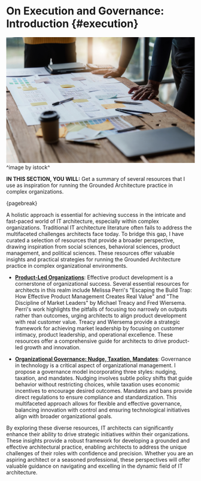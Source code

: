 

# On Execution and Governance: Introduction {#execution}

![](assets/images/iStock-1444086274.jpg)
^image by istock^

**IN THIS SECTION, YOU WILL:**  Get a summary of several resources that I use as inspiration for running the Grounded Architecture practice in complex organizations.

{pagebreak}

A holistic approach is essential for achieving success in the intricate and fast-paced world of IT architecture, especially within complex organizations. Traditional IT architecture literature often fails to address the multifaceted challenges architects face today. To bridge this gap, I have curated a selection of resources that provide a broader perspective, drawing inspiration from social sciences, behavioral sciences, product management, and political sciences. These resources offer valuable insights and practical strategies for running the Grounded Architecture practice in complex organizational environments.

* **[Product-Led Organizations](#product)**: Effective product development is a cornerstone of organizational success. Several essential resources for architects in this realm include Melissa Perri's "Escaping the Build Trap: How Effective Product Management Creates Real Value" and "The Discipline of Market Leaders" by Michael Treacy and Fred Wiersema. Perri's work highlights the pitfalls of focusing too narrowly on outputs rather than outcomes, urging architects to align product development with real customer value. Treacy and Wiersema provide a strategic framework for achieving market leadership by focusing on customer intimacy, product leadership, and operational excellence. These resources offer a comprehensive guide for architects to drive product-led growth and innovation.

* **[Organizational Governance: Nudge, Taxation, Mandates](#governance)**: Governance in technology is a critical aspect of organizational management. I propose a governance model incorporating three styles: nudging, taxation, and mandates. Nudging involves subtle policy shifts that guide behavior without restricting choices, while taxation uses economic incentives to encourage desired outcomes. Mandates and bans provide direct regulations to ensure compliance and standardization. This multifaceted approach allows for flexible and effective governance, balancing innovation with control and ensuring technological initiatives align with broader organizational goals.

By exploring these diverse resources, IT architects can significantly enhance their ability to drive strategic initiatives within their organizations. These insights provide a robust framework for developing a grounded and effective architectural practice, enabling architects to address the unique challenges of their roles with confidence and precision. Whether you are an aspiring architect or a seasoned professional, these perspectives will offer valuable guidance on navigating and excelling in the dynamic field of IT architecture.
